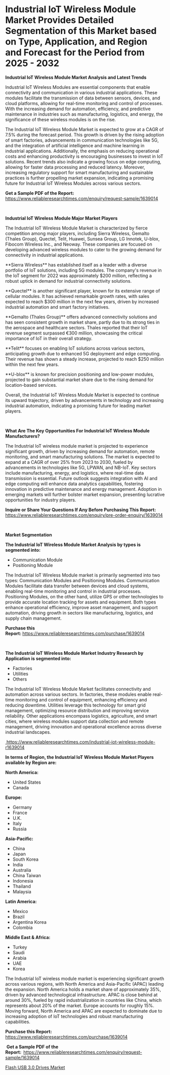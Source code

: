 <p><h1>Industrial IoT Wireless Module Market Provides Detailed Segmentation of this Market based on Type, Application, and Region and Forecast for the Period from 2025 - 2032</h1></p><p><strong>Industrial IoT Wireless Module Market Analysis and Latest Trends</strong></p>
<p><p>Industrial IoT Wireless Modules are essential components that enable connectivity and communication in various industrial applications. These modules facilitate the transmission of data between sensors, devices, and cloud platforms, allowing for real-time monitoring and control of processes. With the increasing demand for automation, efficiency, and predictive maintenance in industries such as manufacturing, logistics, and energy, the significance of these wireless modules is on the rise.</p><p>The Industrial IoT Wireless Module Market is expected to grow at a CAGR of 7.5% during the forecast period. This growth is driven by the rising adoption of smart factories, advancements in communication technologies like 5G, and the integration of artificial intelligence and machine learning in industrial applications. Additionally, the emphasis on reducing operational costs and enhancing productivity is encouraging businesses to invest in IoT solutions. Recent trends also indicate a growing focus on edge computing, allowing for faster data processing and reduced latency. Moreover, increasing regulatory support for smart manufacturing and sustainable practices is further propelling market expansion, indicating a promising future for Industrial IoT Wireless Modules across various sectors.</p></p>
<p><strong>Get a Sample PDF of the Report:&nbsp;</strong> <a href="https://www.reliableresearchtimes.com/enquiry/request-sample/1639014?utm_campaign=2627&utm_medium=2&utm_source=Github&utm_content=ia&utm_term=23032025&utm_id=industrial-iot-wireless-module">https://www.reliableresearchtimes.com/enquiry/request-sample/1639014</a></p>
<p>&nbsp;</p>
<p><strong>Industrial IoT Wireless Module Major Market Players</strong></p>
<p><p>The Industrial IoT Wireless Module Market is characterized by fierce competition among major players, including Sierra Wireless, Gemalto (Thales Group), Quectel, Telit, Huawei, Sunsea Group, LG Innotek, U-blox, Fibocom Wireless Inc., and Neoway. These companies are focused on developing advanced wireless modules to cater to the growing demand for connectivity in industrial applications.</p><p>**Sierra Wireless** has established itself as a leader with a diverse portfolio of IoT solutions, including 5G modules. The company's revenue in the IoT segment for 2022 was approximately $200 million, reflecting a robust uptick in demand for industrial connectivity solutions.</p><p>**Quectel** is another significant player, known for its extensive range of cellular modules. It has achieved remarkable growth rates, with sales expected to reach $300 million in the next few years, driven by increased industrial automation and smart factory initiatives. </p><p>**Gemalto (Thales Group)** offers advanced connectivity solutions and has seen consistent growth in market share, partly due to its strong ties in the aerospace and healthcare sectors. Thales reported that their IoT revenue segment surpassed €300 million, showcasing the critical importance of IoT in their overall strategy.</p><p>**Telit** focuses on enabling IoT solutions across various sectors, anticipating growth due to enhanced 5G deployment and edge computing. Their revenue has shown a steady increase, projected to reach $250 million within the next few years.</p><p>**U-blox** is known for precision positioning and low-power modules, projected to gain substantial market share due to the rising demand for location-based services. </p><p>Overall, the Industrial IoT Wireless Module Market is expected to continue its upward trajectory, driven by advancements in technology and increasing industrial automation, indicating a promising future for leading market players.</p></p>
<p>&nbsp;</p>
<p><strong>What Are The Key Opportunities For Industrial IoT Wireless Module Manufacturers?</strong></p>
<p><p>The Industrial IoT wireless module market is projected to experience significant growth, driven by increasing demand for automation, remote monitoring, and smart manufacturing solutions. The market is expected to expand at a CAGR of over 25% from 2023 to 2030, fueled by advancements in technologies like 5G, LPWAN, and NB-IoT. Key sectors include manufacturing, energy, and logistics, where real-time data transmission is essential. Future outlook suggests integration with AI and edge computing will enhance data analytics capabilities, fostering innovation in predictive maintenance and energy management. Adoption in emerging markets will further bolster market expansion, presenting lucrative opportunities for industry players.</p></p>
<p><strong>Inquire or Share Your Questions If Any Before Purchasing This Report:</strong> <a href="https://www.reliableresearchtimes.com/enquiry/pre-order-enquiry/1639014?utm_campaign=2627&utm_medium=2&utm_source=Github&utm_content=ia&utm_term=23032025&utm_id=industrial-iot-wireless-module">https://www.reliableresearchtimes.com/enquiry/pre-order-enquiry/1639014</a></p>
<p>&nbsp;</p>
<p><strong>Market Segmentation</strong></p>
<p><strong>The Industrial IoT Wireless Module Market Analysis by types is segmented into:</strong></p>
<p><ul><li>Communication Module</li><li>Positioning Module</li></ul></p>
<p><p>The Industrial IoT Wireless Module market is primarily segmented into two types: Communication Modules and Positioning Modules. Communication Modules facilitate data transfer between devices and cloud systems, enabling real-time monitoring and control in industrial processes. Positioning Modules, on the other hand, utilize GPS or other technologies to provide accurate location tracking for assets and equipment. Both types enhance operational efficiency, improve asset management, and support automation, driving growth in sectors like manufacturing, logistics, and supply chain management.</p></p>
<p><strong>Purchase this Report:&nbsp;</strong><a href="https://www.reliableresearchtimes.com/purchase/1639014?utm_campaign=2627&utm_medium=2&utm_source=Github&utm_content=ia&utm_term=23032025&utm_id=industrial-iot-wireless-module">https://www.reliableresearchtimes.com/purchase/1639014</a></p>
<p>&nbsp;</p>
<p><strong>The Industrial IoT Wireless Module Market Industry Research by Application is segmented into:</strong></p>
<p><ul><li>Factories</li><li>Utilities</li><li>Others</li></ul></p>
<p><p>The Industrial IoT Wireless Module Market facilitates connectivity and automation across various sectors. In factories, these modules enable real-time monitoring and control of equipment, enhancing efficiency and reducing downtime. Utilities leverage this technology for smart grid management, optimizing resource distribution and improving service reliability. Other applications encompass logistics, agriculture, and smart cities, where wireless modules support data collection and remote management, driving innovation and operational excellence across diverse industrial landscapes.</p></p>
<p><a href="https://www.reliableresearchtimes.com/industrial-iot-wireless-module-r1639014?utm_campaign=2627&utm_medium=2&utm_source=Github&utm_content=ia&utm_term=23032025&utm_id=industrial-iot-wireless-module">&nbsp;https://www.reliableresearchtimes.com/industrial-iot-wireless-module-r1639014</a></p>
<p><strong>In terms of Region, the Industrial IoT Wireless Module Market Players available by Region are:</strong></p>
<p>
    <p> <strong> North America: </strong>
        <ul>
            <li>United States</li>
            <li>Canada</li>
        </ul>
        </p> 
    <p> <strong> Europe: </strong>
        <ul>
            <li>Germany</li>
            <li>France</li>
            <li>U.K.</li>
            <li>Italy</li>
            <li>Russia</li>
        </ul>
        </p> 
    <p> <strong> Asia-Pacific: </strong>
        <ul>
            <li>China</li>
            <li>Japan</li>
            <li>South Korea</li>
            <li>India</li>
            <li>Australia</li>
            <li>China Taiwan</li>
            <li>Indonesia</li>
            <li>Thailand</li>
            <li>Malaysia</li>
        </ul>
        </p> 
    <p> <strong> Latin America: </strong>
        <ul>
            <li>Mexico</li>
            <li>Brazil</li>
            <li>Argentina Korea</li>
            <li>Colombia</li>
        </ul>
        </p> 
    <p> <strong> Middle East & Africa: </strong>
        <ul>
            <li>Turkey</li>
            <li>Saudi</li>
            <li>Arabia</li>
            <li>UAE</li>
            <li>Korea</li>
        </ul>
    </p>
    </p>
<p><p>The Industrial IoT wireless module market is experiencing significant growth across various regions, with North America and Asia-Pacific (APAC) leading the expansion. North America holds a market share of approximately 35%, driven by advanced technological infrastructure. APAC is close behind at around 30%, fueled by rapid industrialization in countries like China, which represents about 20% of the market. Europe accounts for roughly 15%. Moving forward, North America and APAC are expected to dominate due to increasing adoption of IoT technologies and robust manufacturing capabilities.</p></p>
<p><strong>Purchase this Report: </strong><a href="https://www.reliableresearchtimes.com/purchase/1639014?utm_campaign=2627&utm_medium=2&utm_source=Github&utm_content=ia&utm_term=23032025&utm_id=industrial-iot-wireless-module">https://www.reliableresearchtimes.com/purchase/1639014</a></p>
<p>&nbsp;<strong>Get a Sample PDF of the Report:&nbsp;&nbsp;</strong><a href="https://www.reliableresearchtimes.com/enquiry/request-sample/1639014?utm_campaign=2627&utm_medium=2&utm_source=Github&utm_content=ia&utm_term=23032025&utm_id=industrial-iot-wireless-module">https://www.reliableresearchtimes.com/enquiry/request-sample/1639014</a></p>
<p><strong></strong></p>
<p><p><a href="https://github.com/chaturberville8181/Market-Research-Report-List-1/blob/main/flash-usb-30-drives-market.md?utm_campaign=2627&utm_medium=2&utm_source=Github&utm_content=ia&utm_term=23032025&utm_id=industrial-iot-wireless-module">Flash USB 3.0 Drives Market</a></p></p>